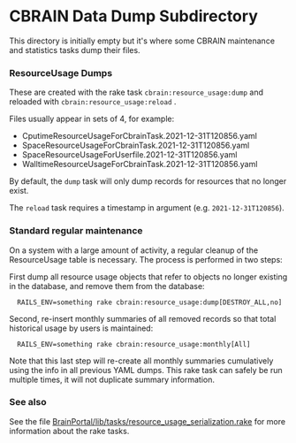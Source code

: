 
# CBRAIN Data Dump Subdirectory

This directory is initially empty
but it's where some CBRAIN maintenance
and statistics tasks dump their files.

### ResourceUsage Dumps

These are created with the rake
task `cbrain:resource_usage:dump` and reloaded
with `cbrain:resource_usage:reload` .

Files usually appear in sets of 4, for example:

* CputimeResourceUsageForCbrainTask.2021-12-31T120856.yaml
* SpaceResourceUsageForCbrainTask.2021-12-31T120856.yaml
* SpaceResourceUsageForUserfile.2021-12-31T120856.yaml
* WalltimeResourceUsageForCbrainTask.2021-12-31T120856.yaml

By default, the `dump` task will only dump records for
resources that no longer exist.

The `reload` task requires a timestamp in argument
(e.g. `2021-12-31T120856`).

### Standard regular maintenance

On a system with a large amount of activity, a regular cleanup
of the ResourceUsage table is necessary. The process is performed
in two steps:

First dump all resource usage objects that refer to objects
no longer existing in the database, and remove them from
the database:

```
  RAILS_ENV=something rake cbrain:resource_usage:dump[DESTROY_ALL,no]
```

Second, re-insert monthly summaries of all removed records so that
total historical usage by users is maintained:

```
  RAILS_ENV=something rake cbrain:resource_usage:monthly[All]
```

Note that this last step will re-create all monthly summaries
cumulatively using the info in all previous YAML dumps. This
rake task can safely be run multiple times, it will not duplicate
summary information.

### See also

See the file [BrainPortal/lib/tasks/resource_usage_serialization.rake](https://github.com/aces/cbrain/blob/master/BrainPortal/lib/tasks/resource_usage_serialization.rake)
for more information about the rake tasks.
